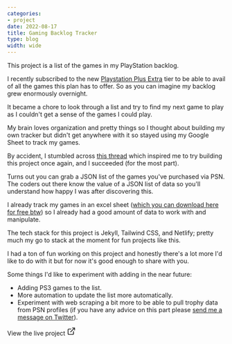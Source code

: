 ```yaml
---
categories:
- project
date: 2022-08-17
title: Gaming Backlog Tracker
type: blog
width: wide
---
```


This project is a list of the games in my PlayStation backlog.

I recently subscribed to the new [Playstation Plus Extra](https://www.playstation.com/en-gb/ps-plus/#subscriptions) tier to be able to avail of all the games this plan has to offer. So as you can imagine my backlog grew enormously overnight.

It became a chore to look through a list and try to find my next game to play as I couldn't get a sense of the games I could play. 

My brain loves organization and pretty things so I thought about building my own tracker but didn't get anywhere with it so stayed using my Google Sheet to track my games.

By accident, I stumbled across [this thread](https://gaming.stackexchange.com/questions/365295/is-there-a-public-list-of-the-ps4-games-i-own#:~:text=My%20PlayStation%20Account,with%20all%20of%20your%20trophies) which inspired me to try building this project once again, and I succeeded (for the most part).

Turns out you can grab a JSON list of the games you've purchased via PSN. The coders out there know the value of a JSON list of data so you'll understand how happy I was after discovering this. 

I already track my games in an excel sheet ([which you can download here for free btw](https://heymichellemac.com/video-game-trackers)) so I already had a good amount of data to work with and manipulate.

The tech stack for this project is Jekyll, Tailwind CSS, and Netlify; pretty much my go to stack at the moment for fun projects like this.

I had a ton of fun working on this project and honestly there's a lot more I'd like to do with it but for now it's good enough to share with you.

Some things I'd like to experiment with adding in the near future:

- Adding PS3 games to the list.
- More automation to update the list more automatically.
- Experiment with web scraping a bit more to be able to pull trophy data from PSN profiles (if you have any advice on this part please [send me a message on Twitter](https://twitter.com/heymichellemac)).

<div class="flex pt-4">
<a style="text-decoration:none;" href="https://backlog.heymichellemac.com" class="flex items-center bg-pink-500 px-4 py-2 rounded-md font-medium text-white shadow-md transition-all border-2 border-pink-500 hover:border-white" target="_blank" rel="noopener noreferrer">
    <span class="mr-1">View the live project</span> 
    <svg xmlns="http://www.w3.org/2000/svg" width="20" height="20" viewBox="0 0 24 24" fill="none" stroke="currentColor" stroke-width="2" stroke-linecap="round" stroke-linejoin="round" class="inline feather feather-external-link ml-2"><path d="M18 13v6a2 2 0 0 1-2 2H5a2 2 0 0 1-2-2V8a2 2 0 0 1 2-2h6" ></path><polyline points="15 3 21 3 21 9"></polyline><line x1="10" y1="14" x2="21" y2="3"></line></svg>
</a>
</div>